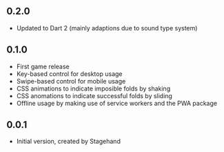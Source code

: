 ## 0.2.0

- Updated to Dart 2 (mainly adaptions due to sound type system)

## 0.1.0

- First game release
- Key-based control for desktop usage
- Swipe-based control for mobile usage
- CSS animations to indicate imposible folds by shaking
- CSS anomations to indicate successful folds by sliding
- Offline usage by making use of service workers and the PWA package

## 0.0.1

- Initial version, created by Stagehand
